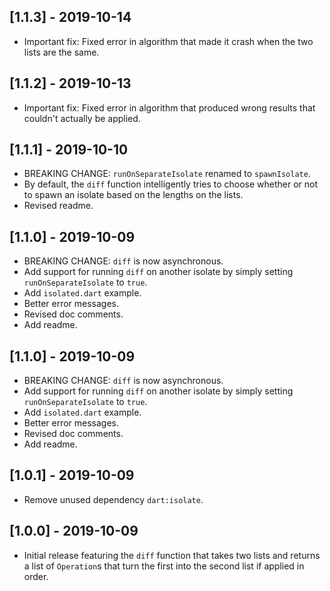 ## [1.1.3] - 2019-10-14

* Important fix: Fixed error in algorithm that made it crash when the two lists
  are the same.

## [1.1.2] - 2019-10-13

* Important fix: Fixed error in algorithm that produced wrong results that
  couldn't actually be applied.

## [1.1.1] - 2019-10-10

* BREAKING CHANGE: `runOnSeparateIsolate` renamed to `spawnIsolate`.
* By default, the `diff` function intelligently tries to choose whether or not
  to spawn an isolate based on the lengths on the lists.
* Revised readme.

## [1.1.0] - 2019-10-09

* BREAKING CHANGE: `diff` is now asynchronous.
* Add support for running `diff` on another isolate by simply setting
  `runOnSeparateIsolate` to `true`.
* Add `isolated.dart` example.
* Better error messages.
* Revised doc comments.
* Add readme.

## [1.1.0] - 2019-10-09

* BREAKING CHANGE: `diff` is now asynchronous.
* Add support for running `diff` on another isolate by simply setting
  `runOnSeparateIsolate` to `true`.
* Add `isolated.dart` example.
* Better error messages.
* Revised doc comments.
* Add readme.

## [1.0.1] - 2019-10-09

* Remove unused dependency `dart:isolate`.

## [1.0.0] - 2019-10-09

* Initial release featuring the `diff` function that takes two lists and
  returns a list of `Operation`s that turn the first into the second list if
  applied in order.
